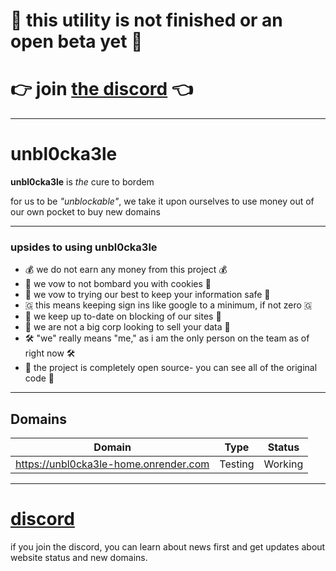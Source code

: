 # 🚨 this utility is not finished or an open beta yet 🚨
# 👉 join [the discord](https://discord.gg/72nbb86fXB) 👈
---
# unbl0cka3le 

**unbl0cka3le** is *the* cure to bordem

for us to be *"unblockable"*, we take it upon ourselves to use money out of our own pocket to buy new domains 

---
### upsides to using unbl0cka3le
- 💰 we do not earn any money from this project 💰
- 🍪 we vow to not bombard you with cookies 🍪
- 🔑 we vow to trying our best to keep your information safe 🔑
- 🇬 this means keeping sign ins like google to a minimum, if not zero 🇬
- 🚨 we keep up to-date on blocking of our sites 🚨
- 🏢 we are not a big corp looking to sell your data 🏢
- 🛠️ "we" really means "me," as i am the only person on the team as of right now 🛠️
- 📂 the project is completely open source- you can see all of the original code 📂


---

## Domains

|Domain|Type|Status|
|-|-|-|
|https://unbl0cka3le-home.onrender.com|Testing|Working|

---
# [discord](https://discord.gg/72nbb86fXB)
if you join the discord, you can learn about news first and get updates about website status and new domains.